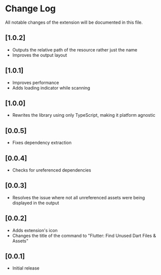 # Change Log

All notable changes of the extension will be documented in this file.

## [1.0.2]

- Outputs the relative path of the resource rather just the name
- Improves the output layout

## [1.0.1]

- Improves performance
- Adds loading indicator while scanning

## [1.0.0]

- Rewrites the library using only TypeScript, making it platform agnostic

## [0.0.5]

- Fixes dependency extraction

## [0.0.4]

- Checks for ureferenced dependencies

## [0.0.3]

- Resolves the issue where not all unreferenced assets were being displayed in the output

## [0.0.2]

- Adds extension's icon
- Changes the title of the command to "Flutter: Find Unused Dart Files & Assets"

## [0.0.1]

- Initial release
